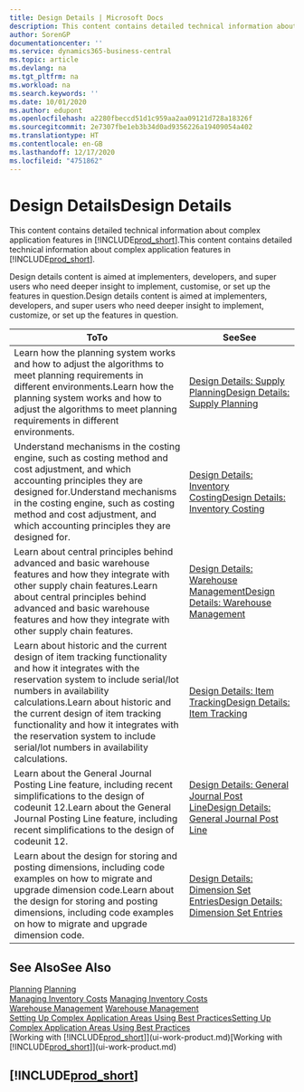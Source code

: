 ```yaml
---
title: Design Details | Microsoft Docs
description: This content contains detailed technical information about complex application features in Business Central.
author: SorenGP
documentationcenter: ''
ms.service: dynamics365-business-central
ms.topic: article
ms.devlang: na
ms.tgt_pltfrm: na
ms.workload: na
ms.search.keywords: ''
ms.date: 10/01/2020
ms.author: edupont
ms.openlocfilehash: a2280fbeccd51d1c959aa2aa09121d728a18326f
ms.sourcegitcommit: 2e7307fbe1eb3b34d0ad9356226a19409054a402
ms.translationtype: HT
ms.contentlocale: en-GB
ms.lasthandoff: 12/17/2020
ms.locfileid: "4751862"
---
```

# <a name="design-details"></a><span data-ttu-id="b4c8d-103">Design Details</span><span class="sxs-lookup"><span data-stu-id="b4c8d-103">Design Details</span></span>
<span data-ttu-id="b4c8d-104">This content contains detailed technical information about complex application features in [!INCLUDE[prod_short](includes/prod_short.md)].</span><span class="sxs-lookup"><span data-stu-id="b4c8d-104">This content contains detailed technical information about complex application features in [!INCLUDE[prod_short](includes/prod_short.md)].</span></span>  

 <span data-ttu-id="b4c8d-105">Design details content is aimed at implementers, developers, and super users who need deeper insight to implement, customise, or set up the features in question.</span><span class="sxs-lookup"><span data-stu-id="b4c8d-105">Design details content is aimed at implementers, developers, and super users who need deeper insight to implement, customize, or set up the features in question.</span></span>  

|<span data-ttu-id="b4c8d-106">**To**</span><span class="sxs-lookup"><span data-stu-id="b4c8d-106">**To**</span></span>|<span data-ttu-id="b4c8d-107">**See**</span><span class="sxs-lookup"><span data-stu-id="b4c8d-107">**See**</span></span>|  
|------------|-------------|  
|<span data-ttu-id="b4c8d-108">Learn how the planning system works and how to adjust the algorithms to meet planning requirements in different environments.</span><span class="sxs-lookup"><span data-stu-id="b4c8d-108">Learn how the planning system works and how to adjust the algorithms to meet planning requirements in different environments.</span></span>|[<span data-ttu-id="b4c8d-109">Design Details: Supply Planning</span><span class="sxs-lookup"><span data-stu-id="b4c8d-109">Design Details: Supply Planning</span></span>](design-details-supply-planning.md)|  
|<span data-ttu-id="b4c8d-110">Understand mechanisms in the costing engine, such as costing method and cost adjustment, and which accounting principles they are designed for.</span><span class="sxs-lookup"><span data-stu-id="b4c8d-110">Understand mechanisms in the costing engine, such as costing method and cost adjustment, and which accounting principles they are designed for.</span></span>|[<span data-ttu-id="b4c8d-111">Design Details: Inventory Costing</span><span class="sxs-lookup"><span data-stu-id="b4c8d-111">Design Details: Inventory Costing</span></span>](design-details-inventory-costing.md)|  
|<span data-ttu-id="b4c8d-112">Learn about central principles behind advanced and basic warehouse features and how they integrate with other supply chain features.</span><span class="sxs-lookup"><span data-stu-id="b4c8d-112">Learn about central principles behind advanced and basic warehouse features and how they integrate with other supply chain features.</span></span>|[<span data-ttu-id="b4c8d-113">Design Details: Warehouse Management</span><span class="sxs-lookup"><span data-stu-id="b4c8d-113">Design Details: Warehouse Management</span></span>](design-details-warehouse-management.md)|  
|<span data-ttu-id="b4c8d-114">Learn about historic and the current design of item tracking functionality and how it integrates with the reservation system to include serial/lot numbers in availability calculations.</span><span class="sxs-lookup"><span data-stu-id="b4c8d-114">Learn about historic and the current design of item tracking functionality and how it integrates with the reservation system to include serial/lot numbers in availability calculations.</span></span>|[<span data-ttu-id="b4c8d-115">Design Details: Item Tracking</span><span class="sxs-lookup"><span data-stu-id="b4c8d-115">Design Details: Item Tracking</span></span>](design-details-item-tracking.md)|  
|<span data-ttu-id="b4c8d-116">Learn about the General Journal Posting Line feature, including recent simplifications to the design of codeunit 12.</span><span class="sxs-lookup"><span data-stu-id="b4c8d-116">Learn about the General Journal Posting Line feature, including recent simplifications to the design of codeunit 12.</span></span>|[<span data-ttu-id="b4c8d-117">Design Details: General Journal Post Line</span><span class="sxs-lookup"><span data-stu-id="b4c8d-117">Design Details: General Journal Post Line</span></span>](design-details-general-journal-post-line.md)|
|<span data-ttu-id="b4c8d-118">Learn about the design for storing and posting dimensions, including code examples on how to migrate and upgrade dimension code.</span><span class="sxs-lookup"><span data-stu-id="b4c8d-118">Learn about the design for storing and posting dimensions, including code examples on how to migrate and upgrade dimension code.</span></span>|[<span data-ttu-id="b4c8d-119">Design Details: Dimension Set Entries</span><span class="sxs-lookup"><span data-stu-id="b4c8d-119">Design Details: Dimension Set Entries</span></span>](design-details-dimension-set-entries.md)| 

## <a name="see-also"></a><span data-ttu-id="b4c8d-120">See Also</span><span class="sxs-lookup"><span data-stu-id="b4c8d-120">See Also</span></span>  
 <span data-ttu-id="b4c8d-121">[Planning](production-planning.md) </span><span class="sxs-lookup"><span data-stu-id="b4c8d-121">[Planning](production-planning.md) </span></span>  
 <span data-ttu-id="b4c8d-122">[Managing Inventory Costs](finance-manage-inventory-costs.md) </span><span class="sxs-lookup"><span data-stu-id="b4c8d-122">[Managing Inventory Costs](finance-manage-inventory-costs.md) </span></span>  
 <span data-ttu-id="b4c8d-123">[Warehouse Management](warehouse-manage-warehouse.md) </span><span class="sxs-lookup"><span data-stu-id="b4c8d-123">[Warehouse Management](warehouse-manage-warehouse.md) </span></span>  
 [<span data-ttu-id="b4c8d-124">Setting Up Complex Application Areas Using Best Practices</span><span class="sxs-lookup"><span data-stu-id="b4c8d-124">Setting Up Complex Application Areas Using Best Practices</span></span>](set-up-complex-application-areas-using-best-practices.md)  
 <span data-ttu-id="b4c8d-125">[Working with [!INCLUDE[prod_short](includes/prod_short.md)]](ui-work-product.md)</span><span class="sxs-lookup"><span data-stu-id="b4c8d-125">[Working with [!INCLUDE[prod_short](includes/prod_short.md)]](ui-work-product.md)</span></span>

 ## [!INCLUDE[prod_short](includes/free_trial_md.md)]  
